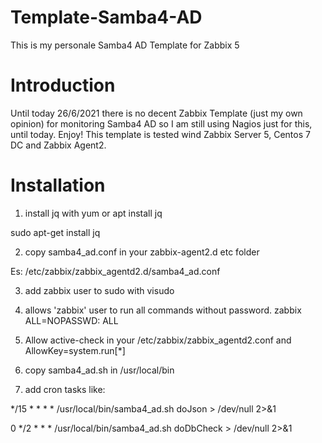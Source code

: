 # Template-Samba4-AD
This is my personale Samba4 AD Template for Zabbix 5

# Introduction
Until today 26/6/2021 there is no decent Zabbix Template (just my own opinion) for monitoring Samba4 AD so I am still using Nagios just for this, until today. Enjoy! This template is tested wind Zabbix Server 5, Centos 7 DC and Zabbix Agent2.

# Installation
1) install jq with yum or apt install jq

sudo apt-get install jq

2) copy samba4_ad.conf in your zabbix-agent2.d etc folder

Es: /etc/zabbix/zabbix_agentd2.d/samba4_ad.conf

3) add zabbix user to sudo with visudo

4) allows 'zabbix' user to run all commands without password.
zabbix ALL=NOPASSWD: ALL

5) Allow active-check in your /etc/zabbix/zabbix_agentd2.conf and AllowKey=system.run[*]

6) copy samba4_ad.sh in /usr/local/bin

7) add cron tasks like:

*/15 * * * * /usr/local/bin/samba4_ad.sh doJson > /dev/null 2>&1

0 */2 * * * /usr/local/bin/samba4_ad.sh doDbCheck > /dev/null 2>&1
